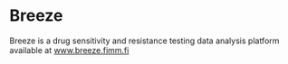 # Breeze
Breeze is a drug sensitivity and resistance testing data analysis platform available at www.breeze.fimm.fi

